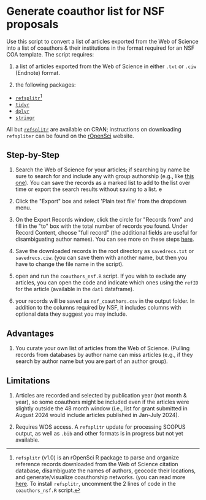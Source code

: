# Generate coauthor list for NSF proposals

Use this script to convert a list of articles exported from the Web of Science into a list of coauthors & their institutions in the format required for an NSF COA template. The script requires:

1. a list of articles exported from the Web of Science in either `.txt` or `.ciw` (Endnote) format.

2. the following packages:

- [`refsplitr`](https://docs.ropensci.org/refsplitr/)[^1]  
- [`tidyr`](https://tidyr.tidyverse.org/)  
- [`dplyr`](https://dplyr.tidyverse.org/)  
- [`stringr`](https://stringr.tidyverse.org/)  

All but [`refsplitr`](https://docs.ropensci.org/refsplitr/) are available on CRAN; instructions on downloading `refspliter` can be found on the [rOpenSci](https://docs.ropensci.org/refsplitr/) website.


## Step-by-Step

1. Search the Web of Science for your articles; if searching by name be sure to search for and include any with group authorship (e.g., like [this one](https://www.science.org/doi/10.1126/science.adh8830)). You can save the records as a marked list to add to the list over time or export the search results without saving to a list. e

2. Click the "Export" box and select 'Plain text file' from the dropdown menu. 

3. On the Export Records window, click the circle for "Records from" and fill in the "to" box with the total number of records you found. Under Record Content, choose "full record" (the additional fields are useful for disambiguating author names). You can see more on these steps [here](https://docs.ropensci.org/refsplitr/articles/refsplitr.html#appendix-1-guide-to-downloading-reference-records-from-the-web-of-science-).

2. Save the downloaded records in the root directory as `savedrecs.txt` or `savedrecs.ciw`. (you can save them with another name, but then you have to change the file name in the script).

3. open and run the `coauthors_nsf.R` script. If you wish to exclude any articles, you can open the code and indicate which ones using the `refID` for the article (available in the `dat1` dataframe).

4. your records will be saved as `nsf_coauthors.csv` in the output folder. In addition to the columns required by NSF, it includes columns with optional data they suggest you may include. 

## Advantages

1. You curate your own list of articles from the Web of Science. (Pulling records from databases by author name can miss articles (e.g., if they search by author name but you are part of an author group). 

## Limitations

1. Articles are recorded and selected by publication year (not month & year), so some coauthors might be included even if the articles were slightly outside the 48 month window (i.e.,  list for grant submitted in August 2024 would include articles published in Jan-July 2024).

2. Requires WOS access. A `refsplitr` update for processing SCOPUS output, as well as `.bib` and other  formats is in progress but not yet available. 

[^1]: `refsplitr` (v1.0) is an rOpenSci R package to parse and organize reference records downloaded from the Web of Science citation database, disambiguate the names of authors, geocode their locations, and generate/visualize coauthorship networks. (you can read more [here](https://docs.ropensci.org/refsplitr/). To install `refsplitr`, uncomment the 2 lines of code in the `coauthors_nsf.R` script.


